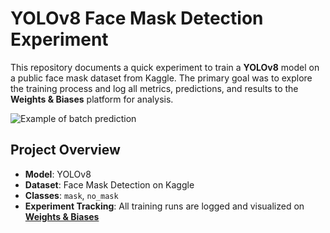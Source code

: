 # YOLOv8 Face Mask Detection Experiment

This repository documents a quick experiment to train a **YOLOv8** model on a public face mask dataset from Kaggle. The primary goal was to explore the training process and log all metrics, predictions, and results to the **Weights & Biases** platform for analysis.

![Example of batch prediction](https://github.com/user-attachments/assets/ef9009cb-da5b-4e11-b45f-5630c3ec4a05)

## Project Overview

-   **Model**: YOLOv8
-   **Dataset**: Face Mask Detection on Kaggle
-   **Classes**: `mask`, `no_mask`
-   **Experiment Tracking**: All training runs are logged and visualized on **[Weights & Biases](https://wandb.ai/transformers_3/Face%20Mask%20Detection?nw=nwuserbiancaandrei)**
